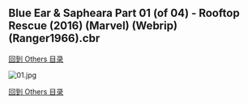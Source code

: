 ## Blue Ear & Sapheara Part 01 (of 04) - Rooftop Rescue (2016) (Marvel) (Webrip) (Ranger1966).cbr


[回到 Others 目录](https://github.com/alicewish/markdown/blob/master/series/Others.md)


![01.jpg](https://wx1.sinaimg.cn/large/6a9fdecaly1frmzhxmo13j20v919utk9.jpg)

[回到 Others 目录](https://github.com/alicewish/markdown/blob/master/series/Others.md)

